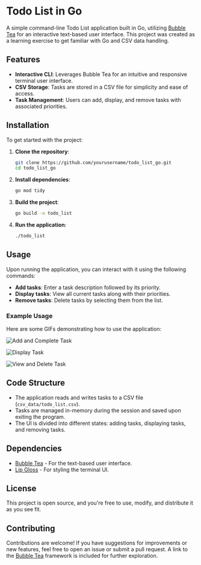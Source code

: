 # Todo List in Go

A simple command-line Todo List application built in Go, utilizing [Bubble Tea](https://github.com/charmbracelet/bubbletea) for an interactive text-based user interface. This project was created as a learning exercise to get familiar with Go and CSV data handling.

## Features

- **Interactive CLI**: Leverages Bubble Tea for an intuitive and responsive terminal user interface.
- **CSV Storage**: Tasks are stored in a CSV file for simplicity and ease of access.
- **Task Management**: Users can add, display, and remove tasks with associated priorities.

## Installation

To get started with the project:

1. **Clone the repository**:
    ```sh
    git clone https://github.com/yourusername/todo_list_go.git
    cd todo_list_go
    ```

2. **Install dependencies**:
    ```sh
    go mod tidy
    ```

3. **Build the project**:
    ```sh
    go build -o todo_list
    ```

4. **Run the application**:
    ```sh
    ./todo_list
    ```

## Usage

Upon running the application, you can interact with it using the following commands:

- **Add tasks**: Enter a task description followed by its priority.
- **Display tasks**: View all current tasks along with their priorities.
- **Remove tasks**: Delete tasks by selecting them from the list.

### Example Usage

Here are some GIFs demonstrating how to use the application:

![Add and Complete Task](screenshots/Todolist.GIF)

![Display Task](screenshots/TodolistDisplay.GIF)

![View and Delete Task](screenshots/TodolistRemove.GIF)

## Code Structure

- The application reads and writes tasks to a CSV file (`csv_data/todo_list.csv`).
- Tasks are managed in-memory during the session and saved upon exiting the program.
- The UI is divided into different states: adding tasks, displaying tasks, and removing tasks.

## Dependencies

- [Bubble Tea](https://github.com/charmbracelet/bubbletea) - For the text-based user interface.
- [Lip Gloss](https://github.com/charmbracelet/lipgloss) - For styling the terminal UI.

## License

This project is open source, and you're free to use, modify, and distribute it as you see fit.

## Contributing

Contributions are welcome! If you have suggestions for improvements or new features, feel free to open an issue or submit a pull request. A link to the [Bubble Tea](https://github.com/charmbracelet/bubbletea) framework is included for further exploration.
